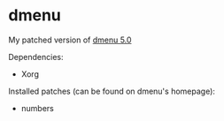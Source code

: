 # dmenu

My patched version of [dmenu 5.0](http://tools.suckless.org/dmenu)

Dependencies:
- Xorg

Installed patches (can be found on dmenu's homepage):
- numbers
